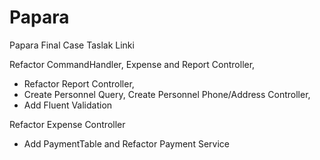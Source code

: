 # Papara
Papara Final Case Taslak Linki

Refactor CommandHandler, Expense and Report Controller,
-  Refactor Report Controller, 
-  Create Personnel Query, Create Personnel Phone/Address Controller, 
-  Add Fluent Validation

Refactor Expense Controller
-  Add PaymentTable and Refactor Payment Service